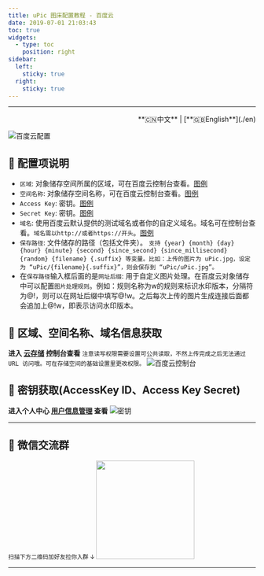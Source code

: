 ```yaml
---
title: uPic 图床配置教程 - 百度云
date: 2019-07-01 21:03:43
toc: true
widgets:
  - type: toc
    position: right
sidebar:
  left:
    sticky: true
  right:
    sticky: true
---
```


<hr><!-- i18n --><div align="right">**🇨🇳中文** | [**🇬🇧English**](./en)</div><!-- i18n -->

![百度云配置](https://gitee.com/gee1k/oss/raw/master/tutorials/baidu-host.png)

## 📝 配置项说明

- `区域`: 对象储存空间所属的区域，可在百度云控制台查看。[图例](#🧰-区域、空间名称、域名信息获取)
- `空间名称`: 对象储存空间名称，可在百度云控制台查看。[图例](#🧰-区域、空间名称、域名信息获取)
- `Access Key`: 密钥。[图例](#🔑-密钥获取-AccessKey-ID、Access-Key-Secret)
- `Secret Key`: 密钥。[图例](#🔑-密钥获取-AccessKey-ID、Access-Key-Secret)
- `域名`: 使用百度云默认提供的测试域名或者你的自定义域名。域名可在控制台查看。`域名需以http://或者https://开头`。[图例](#🧰-区域、空间名称、域名信息获取)
- `保存路径`: 文件储存的路径（包括文件夹）。 `支持 {year} {month} {day} {hour} {minute} {second} {since_second} {since_millisecond} {random} {filename} {.suffix} 等变量。比如：上传的图片为 uPic.jpg，设定为 “uPic/{filename}{.suffix}”，则会保存到 “uPic/uPic.jpg”。`
- 在`保存路径`输入框后面的是`网址后缀`: 用于自定义图片处理。在百度云对象储存中可以配置`图片处理规则`。例如：规则名称为w的规则来标识水印版本，分隔符为@!，则可以在网址后缀中填写@!w。之后每次上传的图片生成连接后面都会追加上@!w，即表示访问水印版本。

## 🧰 区域、空间名称、域名信息获取

**进入 [云存储](https://console.bce.baidu.com/bos) 控制台查看**
`注意读写权限需要设置可公共读取，不然上传完成之后无法通过 URL 访问哦。可在存储空间的基础设置里更改权限。`
![百度云控制台](https://gitee.com/gee1k/oss/raw/master/tutorials/baidu-info.jpg)

## 🔑 密钥获取(AccessKey ID、Access Key Secret)

**进入个人中心 [用户信息管理](https://console.bce.baidu.com/iam/#/iam/accesslist) 查看**
![密钥](https://gitee.com/gee1k/oss/raw/master/tutorials/baidu-ak.jpg)

<hr>

## 💌 微信交流群
  <small>扫描下方二维码加好友拉你入群 ↓ </small>
	<img src="https://cdn.jsdelivr.net/gh/gee1k/oss@master/personal/geee1k.JPG" height="200" style="height:200px">

<hr>
